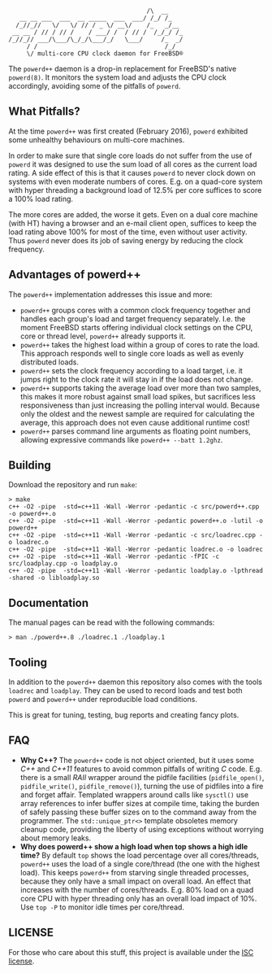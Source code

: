 ~~~
                                      /\  __
   __ __ ___  ___  __ _____  ___  ___/ /_/ /_
  /_//_//   \/   \/ // / _ \/ __\/    /_   _/__
 __ __ / // / // /    / ___/ /  / // /  /_/_/ /_
/_//_// ___/\___/\_/_/\___/_/   \___/     /_  _/
     / /                                   /_/
     \/ multi-core CPU clock daemon for FreeBSD®
~~~

The `powerd++` daemon is a drop-in replacement for FreeBSD's native
`powerd(8)`. It monitors the system load and adjusts the CPU clock
accordingly, avoiding some of the pitfalls of `powerd`.

What Pitfalls?
--------------

At the time `powerd++` was first created (February 2016), `powerd`
exhibited some unhealthy behaviours on multi-core machines.

In order to make sure that single core loads do not suffer from the
use of `powerd` it was designed to use the sum load of all cores
as the current load rating. A side effect of this is that it causes
`powerd` to never clock down on systems with even moderate numbers
of cores. E.g. on a quad-core system with hyper threading a background
load of 12.5% per core suffices to score a 100% load rating.

The more cores are added, the worse it gets. Even on a dual core
machine (with HT) having a browser and an e-mail client open, suffices
to keep the load rating above 100% for most of the time, even without
user activity. Thus `powerd` never does its job of saving energy
by reducing the clock frequency.

Advantages of powerd++
----------------------

The `powerd++` implementation addresses this issue and more:

- `powerd++` groups cores with a common clock frequency together and
  handles each group's load and target frequency separately. I.e. the
  moment FreeBSD starts offering individual clock settings on the
  CPU, core or thread level, `powerd++` already supports it.
- `powerd++` takes the highest load within a group of cores to rate
  the load. This approach responds well to single core loads as well
  as evenly distributed loads.
- `powerd++` sets the clock frequency according to a load target, i.e.
  it jumps right to the clock rate it will stay in if the load does
  not change.
- `powerd++` supports taking the average load over more than two
  samples, this makes it more robust against small load spikes, but
  sacrifices less responsiveness than just increasing the polling
  interval would. Because only the oldest and the newest sample are
  required for calculating the average, this approach does not even
  cause additional runtime cost!
- `powerd++` parses command line arguments as floating point numbers,
  allowing expressive commands like `powerd++ --batt 1.2ghz`.

Building
--------

Download the repository and run `make`:

    > make
    c++ -O2 -pipe  -std=c++11 -Wall -Werror -pedantic -c src/powerd++.cpp -o powerd++.o
    c++ -O2 -pipe  -std=c++11 -Wall -Werror -pedantic powerd++.o -lutil -o powerd++
    c++ -O2 -pipe  -std=c++11 -Wall -Werror -pedantic -c src/loadrec.cpp -o loadrec.o
    c++ -O2 -pipe  -std=c++11 -Wall -Werror -pedantic loadrec.o -o loadrec
    c++ -O2 -pipe  -std=c++11 -Wall -Werror -pedantic -fPIC -c src/loadplay.cpp -o loadplay.o
    c++ -O2 -pipe  -std=c++11 -Wall -Werror -pedantic loadplay.o -lpthread -shared -o libloadplay.so

Documentation
-------------

The manual pages can be read with the following commands:

    > man ./powerd++.8 ./loadrec.1 ./loadplay.1

Tooling
-------

In addition to the `powerd++` daemon this repository also comes with
the tools `loadrec` and `loadplay`. They can be used to record loads
and test both `powerd` and `powerd++` under reproducible load conditions.

This is great for tuning, testing, bug reports and creating fancy
plots.

FAQ
---

- **Why C++?** The `powerd++` code is not object oriented, but it uses
  some *C++* and *C++11* features to avoid common pitfalls of writing
  *C* code. E.g. there is a small *RAII* wrapper around the pidfile
  facilities (`pidfile_open()`, `pidfile_write()`, `pidfile_remove()`),
  turning the use of pidfiles into a fire and forget affair. Templated
  wrappers around calls like `sysctl()` use array references to infer
  buffer sizes at compile time, taking the burden of safely passing
  these buffer sizes on to the command away from the programmer.
  The `std::unique_ptr<>` template obsoletes memory cleanup code,
  providing the liberty of using exceptions without worrying about
  memory leaks.
- **Why does powerd++ show a high load when top shows a high idle time?**
  By default `top` shows the load percentage over all cores/threads,
  `powerd++` uses the load of a single core/thread (the one with the
  highest load). This keeps `powerd++` from starving single threaded
  processes, because they only have a small impact on overall load.
  An effect that increases with the number of cores/threads. E.g. 80%
  load on a quad core CPU with hyper threading only has an overall
  load impact of 10%. Use `top -P` to monitor idle times per core/thread.

LICENSE
-------

For those who care about this stuff, this project is available under
the [ISC license](LICENSE.md).
